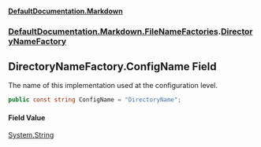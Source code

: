 #### [DefaultDocumentation\.Markdown](../../../../index.md 'index')
### [DefaultDocumentation\.Markdown\.FileNameFactories](../../../../index.md#DefaultDocumentation.Markdown.FileNameFactories 'DefaultDocumentation\.Markdown\.FileNameFactories').[DirectoryNameFactory](index.md 'DefaultDocumentation\.Markdown\.FileNameFactories\.DirectoryNameFactory')

## DirectoryNameFactory\.ConfigName Field

The name of this implementation used at the configuration level\.

```csharp
public const string ConfigName = "DirectoryName";
```

#### Field Value
[System\.String](https://docs.microsoft.com/en-us/dotnet/api/System.String 'System\.String')